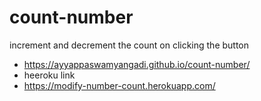 # count-number
increment and decrement the count on clicking the button
* https://ayyappaswamyangadi.github.io/count-number/
* heeroku link
* https://modify-number-count.herokuapp.com/

